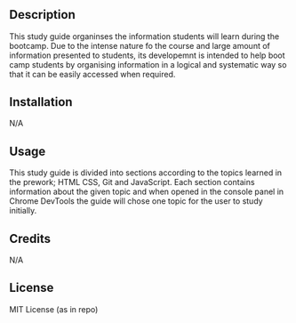 # <Prework Study Guide Webpage>

## Description

This study guide organinses the information students will learn during the bootcamp. Due to the intense nature fo the course and large amount of information presented to students, its developemnt is intended to help boot camp students by organising information in a logical and systematic way so that it can be easily accessed when required. 



## Installation

N/A

## Usage

This study guide is divided into sections according to the topics learned in the prework; HTML CSS, Git and JavaScript. Each section contains information about the given topic and when opened in the console panel in Chrome DevTools the guide will chose one topic for the user to study initially.

## Credits

N/A

## License

MIT License (as in repo)
